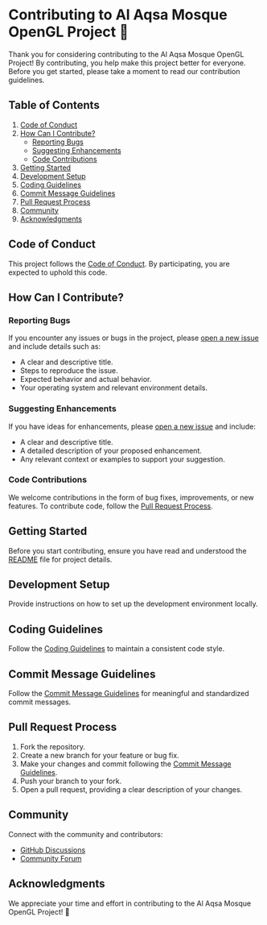 # Contributing to Al Aqsa Mosque OpenGL Project 🤝

Thank you for considering contributing to the Al Aqsa Mosque OpenGL Project! By contributing, you help make this project better for everyone. Before you get started, please take a moment to read our contribution guidelines.

## Table of Contents

1. [Code of Conduct](#code-of-conduct)
2. [How Can I Contribute?](#how-can-i-contribute)
    - [Reporting Bugs](#reporting-bugs)
    - [Suggesting Enhancements](#suggesting-enhancements)
    - [Code Contributions](#code-contributions)
3. [Getting Started](#getting-started)
4. [Development Setup](#development-setup)
5. [Coding Guidelines](#coding-guidelines)
6. [Commit Message Guidelines](#commit-message-guidelines)
7. [Pull Request Process](#pull-request-process)
8. [Community](#community)
9. [Acknowledgments](#acknowledgments)

## Code of Conduct

This project follows the [Code of Conduct](CODE_OF_CONDUCT.md). By participating, you are expected to uphold this code.

## How Can I Contribute?

### Reporting Bugs

If you encounter any issues or bugs in the project, please [open a new issue](https://github.com/Abdalrahman-Alhamod/Al-Aqsa-Mosque/issues/new) and include details such as:

- A clear and descriptive title.
- Steps to reproduce the issue.
- Expected behavior and actual behavior.
- Your operating system and relevant environment details.

### Suggesting Enhancements

If you have ideas for enhancements, please [open a new issue](https://github.com/Abdalrahman-Alhamod/Al-Aqsa-Mosque/issues/new) and include:

- A clear and descriptive title.
- A detailed description of your proposed enhancement.
- Any relevant context or examples to support your suggestion.

### Code Contributions

We welcome contributions in the form of bug fixes, improvements, or new features. To contribute code, follow the [Pull Request Process](#pull-request-process).

## Getting Started

Before you start contributing, ensure you have read and understood the [README](README.md) file for project details.

## Development Setup

Provide instructions on how to set up the development environment locally.

## Coding Guidelines

Follow the [Coding Guidelines](CODE_STYLE.md) to maintain a consistent code style.

## Commit Message Guidelines

Follow the [Commit Message Guidelines](CONTRIBUTING.md#commit-message-guidelines) for meaningful and standardized commit messages.

## Pull Request Process

1. Fork the repository.
2. Create a new branch for your feature or bug fix.
3. Make your changes and commit following the [Commit Message Guidelines](CONTRIBUTING.md#commit-message-guidelines).
4. Push your branch to your fork.
5. Open a pull request, providing a clear description of your changes.

## Community

Connect with the community and contributors:

- [GitHub Discussions](https://github.com/Abdalrahman-Alhamod/Al-Aqsa-Mosque/discussions)
- [Community Forum](https://community.example.com)

## Acknowledgments

We appreciate your time and effort in contributing to the Al Aqsa Mosque OpenGL Project! 🌟

